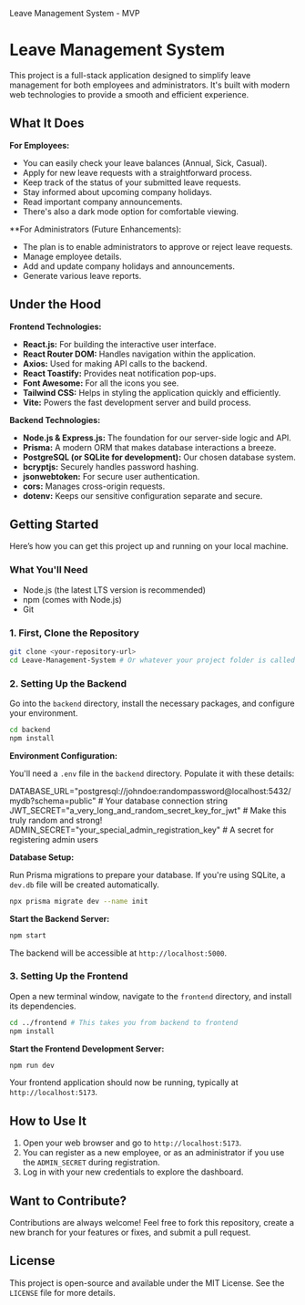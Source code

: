 Leave Management System - MVP
# Leave Management System

This project is a full-stack application designed to simplify leave management for both employees and administrators. It's built with modern web technologies to provide a smooth and efficient experience.

## What It Does

**For Employees:**
- You can easily check your leave balances (Annual, Sick, Casual).
- Apply for new leave requests with a straightforward process.
- Keep track of the status of your submitted leave requests.
- Stay informed about upcoming company holidays.
- Read important company announcements.
- There's also a dark mode option for comfortable viewing.

**For Administrators (Future Enhancements):
- The plan is to enable administrators to approve or reject leave requests.
- Manage employee details.
- Add and update company holidays and announcements.
- Generate various leave reports.

## Under the Hood

**Frontend Technologies:**
- **React.js:** For building the interactive user interface.
- **React Router DOM:** Handles navigation within the application.
- **Axios:** Used for making API calls to the backend.
- **React Toastify:** Provides neat notification pop-ups.
- **Font Awesome:** For all the icons you see.
- **Tailwind CSS:** Helps in styling the application quickly and efficiently.
- **Vite:** Powers the fast development server and build process.

**Backend Technologies:**
- **Node.js & Express.js:** The foundation for our server-side logic and API.
- **Prisma:** A modern ORM that makes database interactions a breeze.
- **PostgreSQL (or SQLite for development):** Our chosen database system.
- **bcryptjs:** Securely handles password hashing.
- **jsonwebtoken:** For secure user authentication.
- **cors:** Manages cross-origin requests.
- **dotenv:** Keeps our sensitive configuration separate and secure.

## Getting Started

Here’s how you can get this project up and running on your local machine.

### What You'll Need

- Node.js (the latest LTS version is recommended)
- npm (comes with Node.js)
- Git

### 1. First, Clone the Repository

```bash
git clone <your-repository-url>
cd Leave-Management-System # Or whatever your project folder is called
```

### 2. Setting Up the Backend

Go into the `backend` directory, install the necessary packages, and configure your environment.

```bash
cd backend
npm install
```

**Environment Configuration:**

You'll need a `.env` file in the `backend` directory. Populate it with these details:



DATABASE_URL="postgresql://johndoe:randompassword@localhost:5432/mydb?schema=public" # Your database connection string
JWT_SECRET="a_very_long_and_random_secret_key_for_jwt" # Make this truly random and strong!
ADMIN_SECRET="your_special_admin_registration_key" # A secret for registering admin users





**Database Setup:**

Run Prisma migrations to prepare your database. If you're using SQLite, a `dev.db` file will be created automatically.

```bash
npx prisma migrate dev --name init
```

**Start the Backend Server:**

```bash
npm start
```

The backend will be accessible at `http://localhost:5000`.

### 3. Setting Up the Frontend

Open a new terminal window, navigate to the `frontend` directory, and install its dependencies.

```bash
cd ../frontend # This takes you from backend to frontend
npm install
```

**Start the Frontend Development Server:**

```bash
npm run dev
```

Your frontend application should now be running, typically at `http://localhost:5173`.

## How to Use It

1. Open your web browser and go to `http://localhost:5173`.
2. You can register as a new employee, or as an administrator if you use the `ADMIN_SECRET` during registration.
3. Log in with your new credentials to explore the dashboard.

## Want to Contribute?

Contributions are always welcome! Feel free to fork this repository, create a new branch for your features or fixes, and submit a pull request. 

## License

This project is open-source and available under the MIT License. See the `LICENSE` file for more details.
